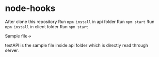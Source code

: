 # node-hooks
After clone this repository
Run `npm install` in api folder
Run `npm start`
Run `npm install` in client folder
Run `npm start`


Sample file->

testAPI is the sample file inside api folder which is directly read through server.
